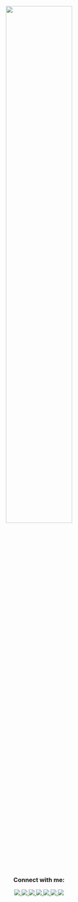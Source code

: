 <div align = "center" >

<img src = "https://github.com/jayinnhahn/jayinnhahn/assets/60001990/0386db39-db2b-47df-bfba-9b5c70e298c6" width = "60%" height ="auto" align = "center" loop = infinite/>

<h3 align="center">Connect with me:</h3>

<a href = "https://www.facebook.com/jayinnhahn/">
<img src = "https://img.shields.io/badge/Facebook-1877F2?style=for-the-badge&logo=facebook&logoColor=white">
</a>

<a href = "https://twitter.com/Jayinnhahn">
<img src = "https://img.shields.io/badge/Twitter-1DA1F2?style=for-the-badge&logo=twitter&logoColor=white">
</a>

<a href = "https://www.instagram.com/innhahn/?next=%2F">
<img src = "https://img.shields.io/badge/Instagram-E4405F?style=for-the-badge&logo=instagram&logoColor=white">
</a>

<a href = "https://open.spotify.com/user/12140322647?si=066a59a561d94271">
<img src = "https://img.shields.io/badge/Spotify-1ED760?&style=for-the-badge&logo=spotify&logoColor=white">
</a>

<a href = "https://www.twitch.tv/innhahn">
<img src = "https://img.shields.io/badge/Twitch-9146FF?style=for-the-badge&logo=twitch&logoColor=white">
</a>

<a href = "https://www.hackerrank.com/innhahn?hr_r=1">
<img src = "https://img.shields.io/badge/-Hackerrank-2EC866?style=for-the-badge&logo=HackerRank&logoColor=white">
</a>

<a href = "https://www.linkedin.com/in/jayinnhahn/">
<img src = "https://img.shields.io/badge/LinkedIn-0077B5?style=for-the-badge&logo=linkedin&logoColor=white">
</a>
</div>

<br/>

